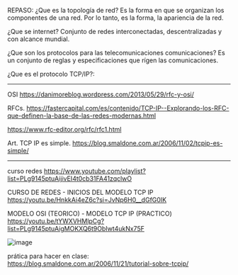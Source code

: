 REPASO: 
¿Que es la topología de red?
    Es la forma en que se organizan los componentes de una red. Por lo tanto, es la forma, la apariencia de la red.

¿Que se internet?
  Conjunto de redes interconectadas, descentralizadas y con alcance mundial. 

¿Que son los protocolos para las telecomunicaciones comunicaciones? 
    Es un conjunto de reglas y especificaciones que rígen las comunicaciones.

¿Que es el protocolo TCP/IP?:

___ 

OSI 
https://danimoreblog.wordpress.com/2013/05/29/rfc-y-osi/

RFCs. 
https://fastercapital.com/es/contenido/TCP-IP--Explorando-los-RFC-que-definen-la-base-de-las-redes-modernas.html

https://www.rfc-editor.org/rfc/rfc1.html

Art. TCP IP es simple. 
https://blog.smaldone.com.ar/2006/11/02/tcpip-es-simple/

___

curso redes
https://www.youtube.com/playlist?list=PLg9145ptuAijivEI4t0cb31FA41zqclwO

CURSO DE REDES - INICIOS DEL MODELO TCP IP
https://youtu.be/HnkkAi4eZ6c?si=JvNp6H0__dGfG0IK

MODELO OSI (TEORICO) - MODELO TCP IP (PRACTICO)
https://youtu.be/tYWXVHMlpCg?list=PLg9145ptuAigMOKXQ6t9ObIwt4ukNx75F

![image](https://github.com/lole-s/Testing-QA-CUAC/assets/84929029/7213e8d3-8b8c-49dd-b114-a315b0e7c805)

prática para hacer en clase: 
https://blog.smaldone.com.ar/2006/11/21/tutorial-sobre-tcpip/



